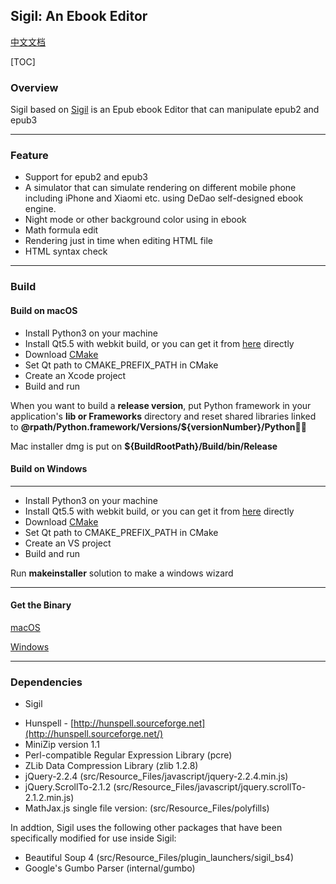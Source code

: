 ## Sigil: An Ebook Editor

[中文文档](./README-CH.md)

[TOC]

### Overview

Sigil based on [Sigil](https://github.com/Sigil-Ebook/Sigil) is an Epub ebook Editor that can manipulate epub2 and epub3

------

### Feature

* Support for epub2 and epub3
* A simulator that can simulate rendering on different mobile phone including iPhone and Xiaomi etc. using DeDao self-designed ebook engine.
* Night mode or other background color using in ebook
* Math formula edit
* Rendering just in time when editing HTML file
* HTML syntax check

------

### Build

#### Build on macOS

* Install Python3 on your machine
* Install Qt5.5 with webkit build, or you can get it from [here]() directly
* Download [CMake](https://cmake.org/)
* Set Qt path to CMAKE_PREFIX_PATH in CMake
* Create an Xcode project
* Build and run

When you want to build a **release version**, put Python framework in your application's **lib or Frameworks** directory and reset shared libraries linked to **@rpath/Python.framework/Versions/${versionNumber}/Python**

Mac installer dmg is put on **${BuildRootPath}/Build/bin/Release**

#### Build on Windows

------

- Install Python3 on your machine
- Install Qt5.5 with webkit build, or you can get it from [here]() directly
- Download [CMake](https://cmake.org/)
- Set Qt path to CMAKE_PREFIX_PATH in CMake
- Create an VS project
- Build and run

Run **makeinstaller** solution to make a windows wizard

------

#### Get the Binary

[macOS]()

[Windows]()

------

### Dependencies

* Sigil

- Hunspell - [http://hunspell.sourceforge.net](http://hunspell.sourceforge.net/)
- MiniZip version 1.1
- Perl-compatible Regular Expression Library (pcre)
- ZLib Data Compression Library (zlib 1.2.8)
- jQuery-2.2.4 (src/Resource_Files/javascript/jquery-2.2.4.min.js)
- jQuery.ScrollTo-2.1.2 (src/Resource_Files/javascript/jquery.scrollTo-2.1.2.min.js)
- MathJax.js single file version: (src/Resource_Files/polyfills)

In addtion, Sigil uses the following other packages that have been specifically modified for use inside Sigil:

- Beautiful Soup 4 (src/Resource_Files/plugin_launchers/sigil_bs4)
- Google's Gumbo Parser (internal/gumbo)

